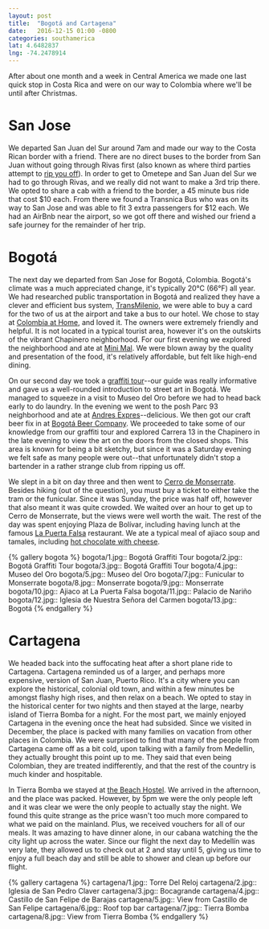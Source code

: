 ```yaml
---
layout: post
title:  "Bogotá and Cartagena"
date:   2016-12-15 01:00 -0800
categories: southamerica
lat: 4.6482837
lng: -74.2478914
---
```


After about one month and a week in Central America we made one last quick stop in Costa Rica and were on our way to Colombia where we'll be until after Christmas.

<!--more-->

# San Jose

We departed San Juan del Sur around 7am and made our way to the Costa Rican border with a friend. There are no direct buses to the border from San Juan without going through Rivas first
(also known as where third parties attempt to [rip you off](http://www.alongdustyroads.com/posts/2014/10/19/how-to-get-from-san-juan-del-sur-to-ometepe-and-avoid-getting-ripped-off-in-rivas)).
In order to get to Ometepe and San Juan del Sur we had to go through Rivas, and we really did not want to make a 3rd trip there. We opted to share a cab with a friend to the border, a 45
minute bus ride that cost $10 each. From there we found a Transnica Bus who was on its way to San Jose and was able to fit 3 extra passengers for $12 each. We had an AirBnb near the airport,
so we got off there and wished our friend a safe journey for the remainder of her trip.

# Bogotá

The next day we departed from San Jose for Bogotá, Colombia. Bogotá's climate was a much appreciated change, it's typically 20°C (66°F) all year. We had researched public transportation in Bogotá
and realized they have a clever and efficient bus system, [TransMilenio](http://www.transmilenio.gov.co/), we were able to buy a card for the two of us at the airport and take a bus to our hotel.
We chose to stay at [Colombia at Home](http://www.booking.com/hotel/co/colombia-at-home.en-gb.html), and loved it. The owners were extremely friendly and helpful. It is not located in a typical
tourist area, however it's on the outskirts of the vibrant Chapinero neighborhood. For our first evening we explored the neighborhood and ate at
[Mini Mal](https://www.tripadvisor.com/Restaurant_Review-g294074-d1491665-Reviews-Mini_Mal-Bogota.html). We were blown away by the quality and presentation of the food, it's relatively affordable,
but felt like high-end dining.

On our second day we took a [graffiti tour](http://bogotagraffiti.com/)--our guide was really informative and gave us a well-rounded introduction to street art in Bogotá. We managed to squeeze in
a visit to Museo del Oro before we had to head back early to do laundry. In the evening we went to the posh Parc 93 neighborhood and ate at
[Andres Expres](http://www.andrescarnederes.com/andres-expres)--delicious. We then got our craft beer fix in at [Bogotá Beer Company](http://bogotabeercompany.com/). We proceeded to take some of
our knowledge from our graffiti tour and explored Carrera 13 in the Chapinero in the late evening to view the art on the doors from the closed shops. This area is known for being a bit sketchy,
but since it was a Saturday evening we felt safe as many people were out--that unfortunately didn't stop a bartender in a rather strange club from ripping us off.

We slept in a bit on day three and then went to [Cerro de Monserrate](http://www.cerromonserrate.com/en/). Besides hiking (out of the question), you must buy a ticket to either take the tram or the
funicular. Since it was Sunday, the price was half off, however that also meant it was quite crowded. We waited over an hour to get up to Cerro de Monserrate, but the views were well worth the wait.
The rest of the day was spent enjoying Plaza de Bolívar, including having lunch at the famous [La Puerta Falsa](https://www.tripadvisor.com/Restaurant_Review-g294074-d1085726-Reviews-La_Puerta_Falsa-Bogota.html)
restaurant. We ate a typical meal of ajiaco soup and tamales, including [hot chocolate with cheese](https://www.youtube.com/watch?v=KcxxYY-1MVQ).

{% gallery bogota %}
bogota/1.jpg:: Bogotá Graffiti Tour
bogota/2.jpg:: Bogotá Graffiti Tour
bogota/3.jpg:: Bogotá Graffiti Tour
bogota/4.jpg:: Museo del Oro
bogota/5.jpg:: Museo del Oro
bogota/7.jpg:: Funicular to Monserrate
bogota/8.jpg:: Monserrate
bogota/9.jpg:: Monserrate
bogota/10.jpg:: Ajiaco at La Puerta Falsa
bogota/11.jpg:: Palacio de Nariño
bogota/12.jpg:: Iglesia de Nuestra Señora del Carmen
bogota/13.jpg:: Bogotá
{% endgallery %}

# Cartagena

We headed back into the suffocating heat after a short plane ride to Cartagena. Cartagena reminded us of a larger, and perhaps more expensive, version of San Juan, Puerto Rico. It's a city where you
can explore the historical, colonial old town, and within a few minutes be amongst flashy high rises, and then relax on a beach. We opted to stay in the historical center for two nights and then
stayed at the large, nearby island of Tierra Bomba for a night. For the most part, we mainly enjoyed Cartagena in the evening once the heat had subsided. Since we visited in December, the place is
packed with many families on vacation from other places in Colombia. We were surprised to find that many of the people from Cartagena came off as a bit cold, upon talking with a family from Medellin,
they actually brought this point up to me. They said that even being Colombian, they are treated indifferently, and that the rest of the country is much kinder and hospitable.

In Tierra Bomba we stayed at [the Beach Hostel](http://www.thebeachhostelcartagena.com/?lang=en). We arrived in the afternoon, and the place was packed. However, by 5pm we were the only people left
and it was clear we were the only people to actually stay the night. We found this quite strange as the price wasn't too much more compared to what we paid on the mainland. Plus, we received vouchers
for all of our meals. It was amazing to have dinner alone, in our cabana watching the the city light up across the water. Since our flight the next day to Medellín was very late, they allowed us to
check out at 2 and stay until 5, giving us time to enjoy a full beach day and still be able to shower and clean up before our flight.

{% gallery cartagena %}
cartagena/1.jpg:: Torre Del Reloj
cartagena/2.jpg:: Iglesia de San Pedro Claver
cartagena/3.jpg:: Bocagrande
cartagena/4.jpg:: Castillo de San Felipe de Barajas
cartagena/5.jpg:: View from Castillo de San Felipe
cartagena/6.jpg:: Roof top bar
cartagena/7.jpg:: Tierra Bomba
cartagena/8.jpg:: View from Tierra Bomba
{% endgallery %}